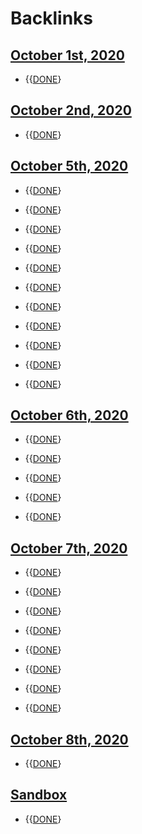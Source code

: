 
# Backlinks
## [October 1st, 2020](<October 1st, 2020.md>)
- {{[DONE](<DONE.md>)}

## [October 2nd, 2020](<October 2nd, 2020.md>)
- {{[DONE](<DONE.md>)}

## [October 5th, 2020](<October 5th, 2020.md>)
- {{[DONE](<DONE.md>)}

- {{[DONE](<DONE.md>)}

- {{[DONE](<DONE.md>)}

- {{[DONE](<DONE.md>)}

- {{[DONE](<DONE.md>)}

- {{[DONE](<DONE.md>)}

- {{[DONE](<DONE.md>)}

- {{[DONE](<DONE.md>)}

- {{[DONE](<DONE.md>)}

- {{[DONE](<DONE.md>)}

- {{[DONE](<DONE.md>)}

## [October 6th, 2020](<October 6th, 2020.md>)
- {{[DONE](<DONE.md>)}

- {{[DONE](<DONE.md>)}

- {{[DONE](<DONE.md>)}

- {{[DONE](<DONE.md>)}

- {{[DONE](<DONE.md>)}

## [October 7th, 2020](<October 7th, 2020.md>)
- {{[DONE](<DONE.md>)}

- {{[DONE](<DONE.md>)}

- {{[DONE](<DONE.md>)}

- {{[DONE](<DONE.md>)}

- {{[DONE](<DONE.md>)}

- {{[DONE](<DONE.md>)}

- {{[DONE](<DONE.md>)}

- {{[DONE](<DONE.md>)}

## [October 8th, 2020](<October 8th, 2020.md>)
- {{[DONE](<DONE.md>)}

## [Sandbox](<Sandbox.md>)
- {{[DONE](<DONE.md>)}

